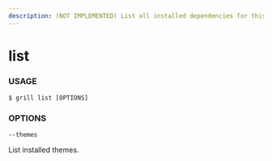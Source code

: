 ```yaml
---
description: (NOT IMPLEMENTED) List all installed dependencies for this package
---
```


# list

### USAGE

```
$ grill list [OPTIONS]
```

### OPTIONS

`--themes`

List installed themes.
